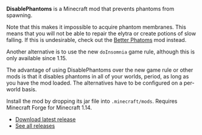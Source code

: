 **DisablePhantoms** is a Minecraft mod that prevents phantoms from spawning. 

Note that this makes it impossible to acquire phantom membranes.  This means that you will not be able to repair the elytra or create potions of slow falling.  If this is undesirable, check out the [Better Phatoms][bet] mod instead.

[bet]: https://www.curseforge.com/minecraft/customization/data-pack-better-phantoms

Another alternative is to use the new `doInsomnia` game rule, although this is only available since 1.15.

The advantage of using DisablePhantoms over the new game rule or other mods is that it disables phantoms in all of your worlds, period, as long as you have the mod loaded.  The alternatives have to be configured on a per-world basis.

Install the mod by dropping its jar file into `.minecraft/mods`. Requires Minecraft Forge for Minecraft 1.14.

* [Download latest release][lat]
* [See all releases][all]

[lat]: https://github.com/jocap/disablephantoms/releases/latest
[all]: https://github.com/jocap/disablephantoms/releases